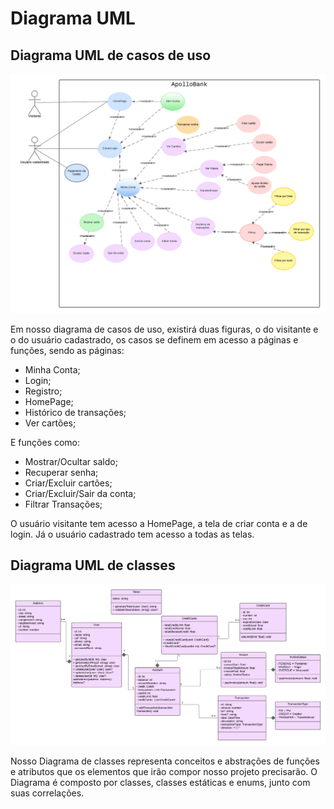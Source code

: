 # Diagrama UML
## Diagrama UML de casos de uso
<img src="./Apollo - use Case.png"/>

Em nosso diagrama de casos de uso, existirá duas figuras, o do visitante e o do usuário cadastrado, os casos se definem em acesso a páginas e funções, sendo as páginas:
- Minha Conta;
- Login;
- Registro;
- HomePage;
- Histórico de transações;
- Ver cartões;

E funções como:
- Mostrar/Ocultar saldo;
- Recuperar senha;
- Criar/Excluir cartões;
- Criar/Excluir/Sair da conta;
- Filtrar Transações;

O usuário visitante tem acesso a HomePage, a tela de criar conta e a de login.
Já o usuário cadastrado tem acesso a todas as telas.

## Diagrama UML de classes
<img src="Apollo - Diagrama UML.png"/>

Nosso Diagrama de classes representa conceitos e abstrações de funções e atributos que os elementos que irão compor nosso projeto precisarão.
O Diagrama é composto por classes, classes estáticas e enums, junto com suas correlações.
